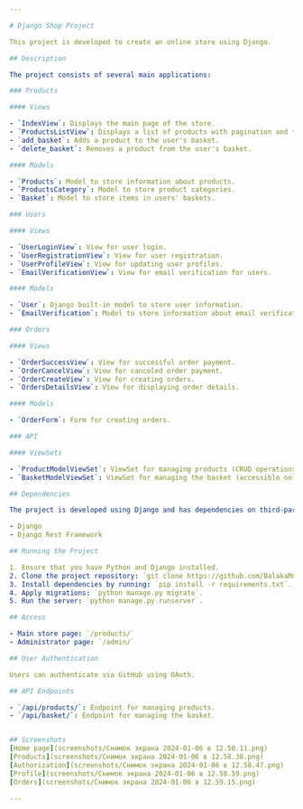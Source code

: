 ```yaml
---

# Django Shop Project

This project is developed to create an online store using Django.

## Description

The project consists of several main applications:

### Products

#### Views

- `IndexView`: Displays the main page of the store.
- `ProductsListView`: Displays a list of products with pagination and the ability to filter by categories.
- `add_basket`: Adds a product to the user's basket.
- `delete_basket`: Removes a product from the user's basket.

#### Models

- `Products`: Model to store information about products.
- `ProductsCategory`: Model to store product categories.
- `Basket`: Model to store items in users' baskets.

### Users

#### Views

- `UserLoginView`: View for user login.
- `UserRegistrationView`: View for user registration.
- `UserProfileView`: View for updating user profiles.
- `EmailVerificationView`: View for email verification for users.

#### Models

- `User`: Django built-in model to store user information.
- `EmailVerification`: Model to store information about email verification for users.

### Orders

#### Views

- `OrderSuccessView`: View for successful order payment.
- `OrderCancelView`: View for canceled order payment.
- `OrderCreateView`: View for creating orders.
- `OrdersDetailsView`: View for displaying order details.

#### Models

- `OrderForm`: Form for creating orders.

### API

#### ViewSets

- `ProductModelViewSet`: ViewSet for managing products (CRUD operations).
- `BasketModelViewSet`: ViewSet for managing the basket (accessible only for authenticated users).

## Dependencies

The project is developed using Django and has dependencies on third-party libraries such as:

- Django
- Django Rest Framework

## Running the Project

1. Ensure that you have Python and Django installed.
2. Clone the project repository: `git clone https://github.com/BalakaMd/online-store`
3. Install dependencies by running: `pip install -r requirements.txt`.
4. Apply migrations: `python manage.py migrate`.
5. Run the server: `python manage.py runserver`.

## Access

- Main store page: `/products/`
- Administrator page: `/admin/`

## User Authentication

Users can authenticate via GitHub using OAuth.

## API Endpoints

- `/api/products/`: Endpoint for managing products.
- `/api/basket/`: Endpoint for managing the basket.


## Screenshots
[Home page](screenshots/Снимок экрана 2024-01-06 в 12.58.11.png)
[Products](screenshots/Снимок экрана 2024-01-06 в 12.58.38.png)
[Authorization](screenshots/Снимок экрана 2024-01-06 в 12.58.47.png)
[Profile](screenshots/Снимок экрана 2024-01-06 в 12.58.59.png)
[Orders](screenshots/Снимок экрана 2024-01-06 в 12.59.15.png)
 
---
```

